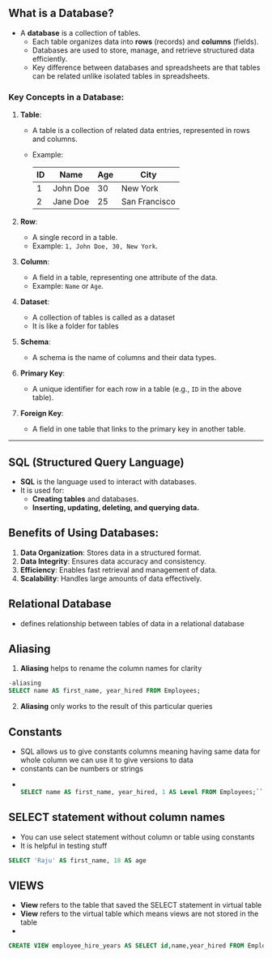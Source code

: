 ## What is a Database?

- A **database** is a collection of tables.
  - Each table organizes data into **rows** (records) and **columns** (fields).
  - Databases are used to store, manage, and retrieve structured data efficiently.
  - Key difference between databases and spreadsheets are that tables can be related unlike isolated tables in spreadsheets.

### Key Concepts in a Database:

1. **Table**:

   - A table is a collection of related data entries, represented in rows and columns.
   - Example:

     | ID  | Name     | Age | City          |
     | --- | -------- | --- | ------------- |
     | 1   | John Doe | 30  | New York      |
     | 2   | Jane Doe | 25  | San Francisco |

2. **Row**:

   - A single record in a table.
   - Example: `1, John Doe, 30, New York`.

3. **Column**:

   - A field in a table, representing one attribute of the data.
   - Example: `Name` or `Age`.

4. **Dataset**:

   - A collection of tables is called as a dataset
   - It is like a folder for tables

5. **Schema**:

   - A schema is the name of columns and their data types.

6. **Primary Key**:

   - A unique identifier for each row in a table (e.g., `ID` in the above table).

7. **Foreign Key**:
   - A field in one table that links to the primary key in another table.

---

## SQL (Structured Query Language)

- **SQL** is the language used to interact with databases.
- It is used for:
  - **Creating tables** and databases.
  - **Inserting, updating, deleting, and querying data.**

## Benefits of Using Databases:

1. **Data Organization**: Stores data in a structured format.
2. **Data Integrity**: Ensures data accuracy and consistency.
3. **Efficiency**: Enables fast retrieval and management of data.
4. **Scalability**: Handles large amounts of data effectively.

## Relational Database

- defines relationship between tables of data in a relational database

## Aliasing

1. **Aliasing** helps to rename the column names for clarity

```sql
-aliasing
SELECT name AS first_name, year_hired FROM Employees;
```

2. **Aliasing** only works to the result of this particular queries

## Constants

- SQL allows us to give constants columns meaning having same data for whole column we can use it to give versions to data
- constants can be numbers or strings
- ````sql

  SELECT name AS first_name, year_hired, 1 AS Level FROM Employees;```
  ````

## SELECT statement without column names

- You can use select statement without column or table using constants
- It is helpful in testing stuff

```sql
SELECT 'Raju' AS first_name, 18 AS age
```

## VIEWS

- **View** refers to the table that saved the SELECT statement in virtual table
- **View** refers to the virtual table which means views are not stored in the table
-

```sql
CREATE VIEW employee_hire_years AS SELECT id,name,year_hired FROM Employees
```
